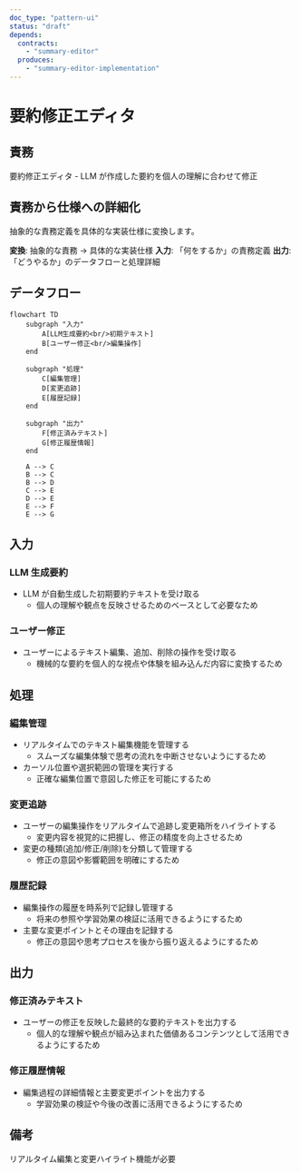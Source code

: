 ```yaml
---
doc_type: "pattern-ui"
status: "draft"
depends:
  contracts:
    - "summary-editor"
  produces:
    - "summary-editor-implementation"
---
```


# 要約修正エディタ

## 責務

<!-- PREMISE_BEGIN: summary-editor -->
要約修正エディタ - LLM が作成した要約を個人の理解に合わせて修正
<!-- PREMISE_END: summary-editor -->

## 責務から仕様への詳細化

抽象的な責務定義を具体的な実装仕様に変換します。

**変換**: 抽象的な責務 → 具体的な実装仕様
**入力**: 「何をするか」の責務定義
**出力**: 「どうやるか」のデータフローと処理詳細

<!-- CONCLUSION_BEGIN: summary-editor-implementation -->

## データフロー

```mermaid
flowchart TD
    subgraph "入力"
        A[LLM生成要約<br/>初期テキスト]
        B[ユーザー修正<br/>編集操作]
    end

    subgraph "処理"
        C[編集管理]
        D[変更追跡]
        E[履歴記録]
    end

    subgraph "出力"
        F[修正済みテキスト]
        G[修正履歴情報]
    end

    A --> C
    B --> C
    B --> D
    C --> E
    D --> E
    E --> F
    E --> G
```

## 入力

### LLM 生成要約

- LLM が自動生成した初期要約テキストを受け取る
  - 個人の理解や観点を反映させるためのベースとして必要なため

### ユーザー修正

- ユーザーによるテキスト編集、追加、削除の操作を受け取る
  - 機械的な要約を個人的な視点や体験を組み込んだ内容に変換するため

## 処理

### 編集管理

- リアルタイムでのテキスト編集機能を管理する
  - スムーズな編集体験で思考の流れを中断させないようにするため
- カーソル位置や選択範囲の管理を実行する
  - 正確な編集位置で意図した修正を可能にするため

### 変更追跡

- ユーザーの編集操作をリアルタイムで追跡し変更箱所をハイライトする
  - 変更内容を視覚的に把握し、修正の精度を向上させるため
- 変更の種類(追加/修正/削除)を分類して管理する
  - 修正の意図や影響範囲を明確にするため

### 履歴記録

- 編集操作の履歴を時系列で記録し管理する
  - 将来の参照や学習効果の検証に活用できるようにするため
- 主要な変更ポイントとその理由を記録する
  - 修正の意図や思考プロセスを後から振り返えるようにするため

## 出力

### 修正済みテキスト

- ユーザーの修正を反映した最終的な要約テキストを出力する
  - 個人的な理解や観点が組み込まれた価値あるコンテンツとして活用できるようにするため

### 修正履歴情報

- 編集過程の詳細情報と主要変更ポイントを出力する
  - 学習効果の検証や今後の改善に活用できるようにするため

## 備考

リアルタイム編集と変更ハイライト機能が必要

<!-- CONCLUSION_END: summary-editor-implementation -->
